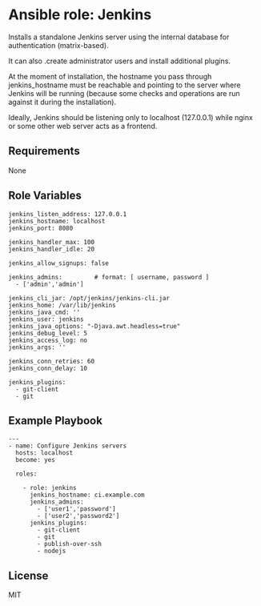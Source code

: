 Ansible role: Jenkins
=====================

Installs a standalone Jenkins server using the internal database for authentication (matrix-based).

It can also .create administrator users and install additional plugins.

At the moment of installation, the hostname you pass through jenkins_hostname must be reachable and pointing to the server where Jenkins will be running (because some checks and operations are run against it during the installation).

Ideally, Jenkins should be listening only to localhost (127.0.0.1) while nginx or some other web server acts as a frontend.

Requirements
------------

None

Role Variables
--------------

    jenkins_listen_address: 127.0.0.1
    jenkins_hostname: localhost
    jenkins_port: 8080
    
    jenkins_handler_max: 100
    jenkins_handler_idle: 20
    
    jenkins_allow_signups: false
    
    jenkins_admins:         # format: [ username, password ]
      - ['admin','admin']
    
    jenkins_cli_jar: /opt/jenkins/jenkins-cli.jar
    jenkins_home: /var/lib/jenkins
    jenkins_java_cmd: ''
    jenkins_user: jenkins
    jenkins_java_options: "-Djava.awt.headless=true"
    jenkins_debug_level: 5
    jenkins_access_log: no
    jenkins_args: ''
    
    jenkins_conn_retries: 60
    jenkins_conn_delay: 10
    
    jenkins_plugins:
      - git-client 
      - git

Example Playbook
----------------

    ---
    - name: Configure Jenkins servers
      hosts: localhost
      become: yes

      roles:

        - role: jenkins
          jenkins_hostname: ci.example.com
          jenkins_admins:
            - ['user1','password']
            - ['user2','password2']
          jenkins_plugins:
            - git-client
            - git
            - publish-over-ssh
            - nodejs

License
-------

MIT
